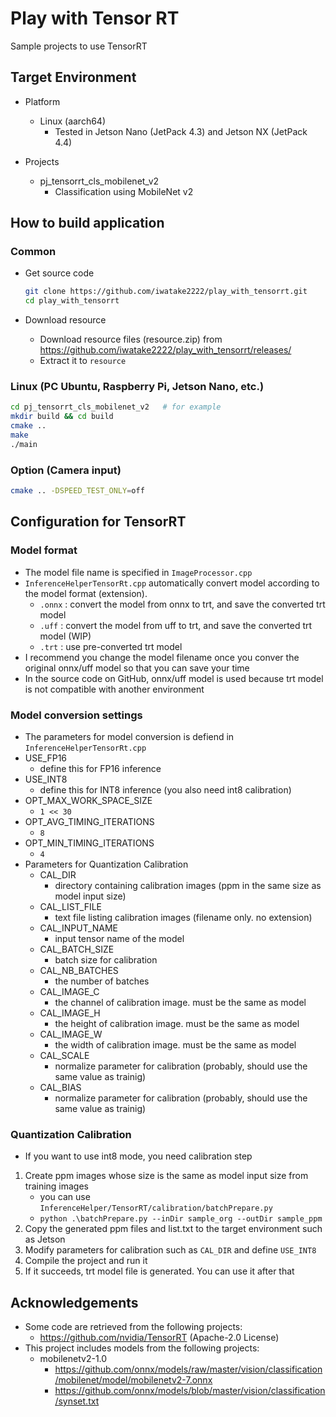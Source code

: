 # Play with Tensor RT
Sample projects to use TensorRT

## Target Environment
- Platform
	- Linux (aarch64)
		- Tested in Jetson Nano (JetPack 4.3) and Jetson NX (JetPack 4.4)

- Projects
	- pj_tensorrt_cls_mobilenet_v2
		- Classification using MobileNet v2


## How to build application
### Common 
- Get source code
	```sh
	git clone https://github.com/iwatake2222/play_with_tensorrt.git
	cd play_with_tensorrt
	```

- Download resource
	- Download resource files (resource.zip) from https://github.com/iwatake2222/play_with_tensorrt/releases/ 
	- Extract it to `resource`


### Linux (PC Ubuntu, Raspberry Pi, Jetson Nano, etc.)
```sh
cd pj_tensorrt_cls_mobilenet_v2   # for example
mkdir build && cd build
cmake ..
make
./main
```

### Option (Camera input)
```sh
cmake .. -DSPEED_TEST_ONLY=off
```

## Configuration for TensorRT
### Model format
- The model file name is specified in `ImageProcessor.cpp`
- `InferenceHelperTensorRt.cpp` automatically convert model according to the model format (extension).
	- `.onnx` : convert the model from onnx to trt, and save the converted trt model
	- `.uff` : convert the model from uff to trt, and save the converted trt model (WIP)
	- `.trt` : use pre-converted trt model
- I recommend you change the model filename once you conver the original onnx/uff model so that you can save your time
- In the source code on GitHub, onnx/uff model is used because trt model is not compatible with another environment

### Model conversion settings
- The parameters for model conversion is defiend in `InferenceHelperTensorRt.cpp`
- USE_FP16
	- define this for FP16 inference
- USE_INT8
	- define this for INT8 inference (you also need int8 calibration)
- OPT_MAX_WORK_SPACE_SIZE
	- `1 << 30`
- OPT_AVG_TIMING_ITERATIONS
 	- `8`
- OPT_MIN_TIMING_ITERATIONS
 	- `4`
- Parameters for Quantization Calibration
	- CAL_DIR
		- directory containing calibration images (ppm in the same size as model input size)
	- CAL_LIST_FILE
	 	- text file listing calibration images (filename only. no extension)
	- CAL_INPUT_NAME
	 	- input tensor name of the model
	- CAL_BATCH_SIZE
	 	- batch size for calibration
	- CAL_NB_BATCHES
	 	- the number of batches
	- CAL_IMAGE_C
	 	- the channel of calibration image. must be the same as model
	- CAL_IMAGE_H
	 	- the height of calibration image. must be the same as model
	- CAL_IMAGE_W
	 	- the width of calibration image. must be the same as model
	- CAL_SCALE
	 	- normalize parameter for calibration (probably, should use the same value as trainig)
	- CAL_BIAS
	 	- normalize parameter for calibration (probably, should use the same value as trainig)

### Quantization Calibration
- If you want to use int8 mode, you need calibration step
1. Create ppm images whose size is the same as model input size from training images
	- you can use `InferenceHelper/TensorRT/calibration/batchPrepare.py`
	- `python .\batchPrepare.py --inDir sample_org --outDir sample_ppm `
2. Copy the generated ppm files and list.txt to the target environment such as Jetson
3. Modify parameters for calibration such as `CAL_DIR` and define `USE_INT8`
4. Compile the project and run it
5. If it succeeds, trt model file is generated. You can use it after that

## Acknowledgements
- Some code are retrieved from the following projects:
	- https://github.com/nvidia/TensorRT (Apache-2.0 License)
- This project includes models from the following projects:
	- mobilenetv2-1.0
		- https://github.com/onnx/models/raw/master/vision/classification/mobilenet/model/mobilenetv2-7.onnx
		- https://github.com/onnx/models/blob/master/vision/classification/synset.txt

